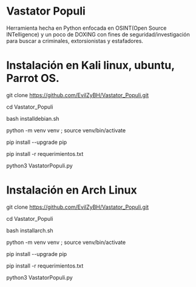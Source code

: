 # Vastator Populi

Herramienta hecha en Python enfocada en OSINT(Open Source INTelligence) y un poco de DOXING con fines de seguridad/investigación para buscar a criminales, extorsionistas y estafadores.

# Instalación en Kali linux, ubuntu, Parrot OS.
git clone https://github.com/EvilZyBH/Vastator_Populi.git

cd Vastator_Populi

bash installdebian.sh

python -m venv venv ; source venv/bin/activate

pip install --upgrade pip

pip install -r requerimientos.txt

python3 VastatorPopuli.py


# Instalación en Arch Linux
git clone https://github.com/EvilZyBH/Vastator_Populi.git

cd Vastator_Populi

bash installarch.sh

python -m venv venv ; source venv/bin/activate

pip install --upgrade pip

pip install -r requerimientos.txt

python3 VastatorPopuli.py

